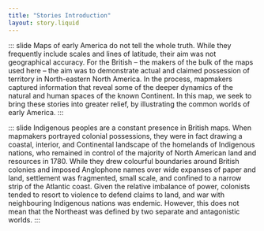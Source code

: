```yaml
---
title: "Stories Introduction"
layout: story.liquid
---
```


::: slide
Maps of early America do not tell the whole truth. While they frequently include scales and lines of latitude, their aim
was not geographical accuracy. For the British – the makers of the bulk of the maps used here – the aim was to
demonstrate actual and claimed possession of territory in North-eastern North America. In the process, mapmakers
captured information that reveal some of the deeper dynamics of the natural and human spaces of the known Continent. In
this map, we seek to bring these stories into greater relief, by illustrating the common worlds of early America.
:::

::: slide
Indigenous peoples are a constant presence in British maps. When mapmakers portrayed colonial possessions, they were in
fact drawing a coastal, interior, and Continental landscape of the homelands of Indigenous nations, who remained in
control of the majority of North American land and resources in 1780. While they drew colourful boundaries around
British colonies and imposed Anglophone names over wide expanses of paper and land, settlement was fragmented, small
scale, and confined to a narrow strip of the Atlantic coast. Given the relative imbalance of power, colonists tended to
resort to violence to defend claims to land, and war with neighbouring Indigenous nations was endemic. However, this
does not mean that the Northeast was defined by two separate and antagonistic worlds.
:::
